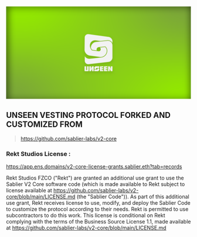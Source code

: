 ![Unseen](img/Unseen-banner.png)

## UNSEEN VESTING PROTOCOL FORKED AND CUSTOMIZED FROM 
> https://github.com/sablier-labs/v2-core

### Rekt Studios License :

https://app.ens.domains/v2-core-license-grants.sablier.eth?tab=records

Rekt Studios FZCO ("Rekt") are granted an additional use grant to use the Sablier 
V2 Core software code (which is made available to Rekt subject to license available 
at https://github.com/sablier-labs/v2-core/blob/main/LICENSE.md (the "Sablier Code")). 
As part of this additional use grant, Rekt receives license to use, modify, and deploy 
the Sablier Code to customize the protocol according to their needs.  Rekt is permitted 
to use subcontractors to do this work.  This license is conditional on Rekt complying 
with the terms of the Business Source License 1.1, made available 
at https://github.com/sablier-labs/v2-core/blob/main/LICENSE.md
